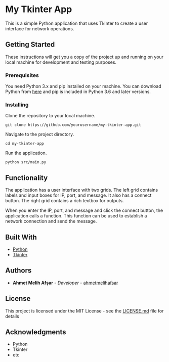 # My Tkinter App

This is a simple Python application that uses Tkinter to create a user interface for network operations.

## Getting Started

These instructions will get you a copy of the project up and running on your local machine for development and testing purposes.

### Prerequisites

You need Python 3.x and pip installed on your machine. You can download Python from [here](https://www.python.org/downloads/) and pip is included in Python 3.6 and later versions.

### Installing

Clone the repository to your local machine.

```
git clone https://github.com/yourusername/my-tkinter-app.git
```

Navigate to the project directory.

```
cd my-tkinter-app
```

Run the application.

```
python src/main.py
```

## Functionality

The application has a user interface with two grids. The left grid contains labels and input boxes for IP, port, and message. It also has a connect button. The right grid contains a rich textbox for outputs.

When you enter the IP, port, and message and click the connect button, the application calls a function. This function can be used to establish a network connection and send the message.

## Built With

* [Python](https://www.python.org/)
* [Tkinter](https://docs.python.org/3/library/tkinter.html)

## Authors

* **Ahmet Melih Afşar** - *Developer* - [ahmetmelihafsar](https://github.com/ahmetmelihafsar)

## License

This project is licensed under the MIT License - see the [LICENSE.md](LICENSE.md) file for details

## Acknowledgments

* Python
* Tkinter
* etc